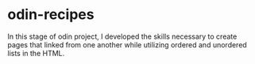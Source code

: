 # odin-recipes

In this stage of odin project, I developed the skills necessary to create pages that linked from one another while utilizing ordered and unordered lists in the HTML.
